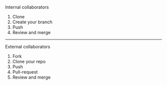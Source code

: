 Internal collaborators

1. Clone
2. Create your branch
3. Push
4. Review and merge

-----------------------
External collaborators

1. Fork
2. Clone your repo
3. Push
4. Pull-request
5. Review and merge
